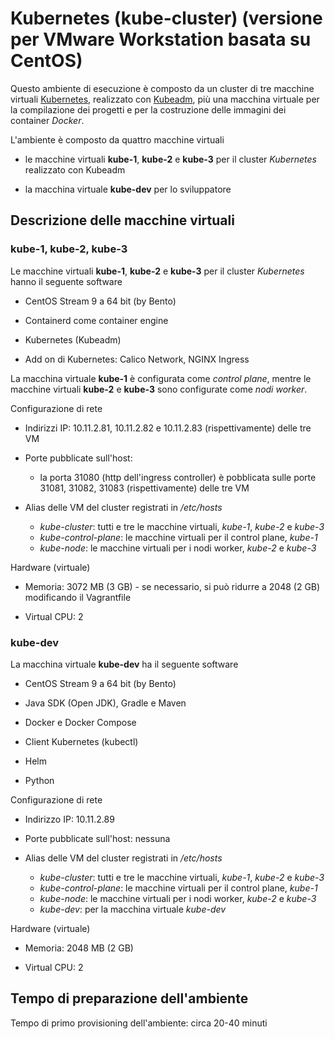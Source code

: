 # Kubernetes (kube-cluster) (versione per VMware Workstation basata su CentOS) 

Questo ambiente di esecuzione è composto da un cluster di tre macchine virtuali [Kubernetes](https://kubernetes.io/), 
realizzato con [Kubeadm](https://kubernetes.io/docs/reference/setup-tools/kubeadm/), 
più una macchina virtuale per la compilazione dei progetti e per la costruzione delle immagini dei container *Docker*. 

L'ambiente è composto da quattro macchine virtuali

* le macchine virtuali **kube-1**, **kube-2** e **kube-3** per il cluster *Kubernetes* realizzato con Kubeadm

* la macchina virtuale **kube-dev** per lo sviluppatore 


## Descrizione delle macchine virtuali 

### kube-1, kube-2, kube-3

Le macchine virtuali **kube-1**, **kube-2** e **kube-3** per il cluster *Kubernetes* hanno il seguente software 

* CentOS Stream 9 a 64 bit (by Bento) 

* Containerd come container engine  

* Kubernetes (Kubeadm) 

* Add on di Kubernetes: Calico Network, NGINX Ingress 

La macchina virtuale **kube-1** è configurata come *control plane*, mentre le macchine virtuali **kube-2** e **kube-3** sono configurate come *nodi worker*. 

Configurazione di rete 

* Indirizzi IP: 10.11.2.81, 10.11.2.82 e 10.11.2.83 (rispettivamente) delle tre VM 

* Porte pubblicate sull'host: 
  * la porta 31080 (http dell'ingress controller) è pobblicata sulle porte 31081, 31082, 31083 (rispettivamente) delle tre VM 
  
* Alias delle VM del cluster registrati in */etc/hosts*
  * *kube-cluster*: tutti e tre le macchine virtuali, *kube-1*, *kube-2* e *kube-3*
  * *kube-control-plane*: le macchine virtuali per il control plane, *kube-1*
  * *kube-node*: le macchine virtuali per i nodi worker, *kube-2* e *kube-3*

Hardware (virtuale) 

* Memoria: 3072 MB (3 GB) - se necessario, si può ridurre a 2048 (2 GB) modificando il Vagrantfile 

* Virtual CPU: 2 

### kube-dev

La macchina virtuale **kube-dev** ha il seguente software 

* CentOS Stream 9 a 64 bit (by Bento) 

* Java SDK (Open JDK), Gradle e Maven 

* Docker e Docker Compose 

* Client Kubernetes (kubectl) 

* Helm 

* Python 

Configurazione di rete 

* Indirizzo IP: 10.11.2.89 

* Porte pubblicate sull'host: nessuna <!--  8080 (http) -> 8089  --> 

* Alias delle VM del cluster registrati in */etc/hosts*
  * *kube-cluster*: tutti e tre le macchine virtuali, *kube-1*, *kube-2* e *kube-3*
  * *kube-control-plane*: le macchine virtuali per il control plane, *kube-1*
  * *kube-node*: le macchine virtuali per i nodi worker, *kube-2* e *kube-3*
  * *kube-dev*: per la macchina virtuale *kube-dev*

Hardware (virtuale) 

* Memoria: 2048 MB (2 GB)  

* Virtual CPU: 2 


## Tempo di preparazione dell'ambiente 

Tempo di primo provisioning dell'ambiente: circa 20-40 minuti 

